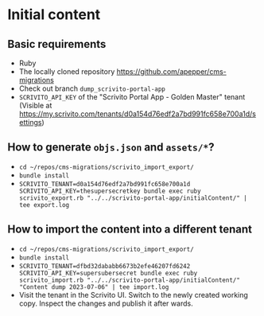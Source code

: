 # Initial content

## Basic requirements

- Ruby
- The locally cloned repository https://github.com/apepper/cms-migrations
- Check out branch `dump_scrivito-portal-app`
- `SCRIVITO_API_KEY` of the "Scrivito Portal App - Golden Master" tenant (Visible at https://my.scrivito.com/tenants/d0a154d76edf2a7bd991fc658e700a1d/settings)

## How to generate `objs.json` and `assets/*`?

- `cd ~/repos/cms-migrations/scrivito_import_export/`
- `bundle install`
- `SCRIVITO_TENANT=d0a154d76edf2a7bd991fc658e700a1d SCRIVITO_API_KEY=thesupersecretkey bundle exec ruby scrivito_export.rb "../../scrivito-portal-app/initialContent/" | tee export.log`

## How to import the content into a different tenant

- `cd ~/repos/cms-migrations/scrivito_import_export/`
- `bundle install`
- `SCRIVITO_TENANT=dfbd32dababb6673b2efe46207fd6242 SCRIVITO_API_KEY=supersubersecret bundle exec ruby scrivito_import.rb "../../scrivito-portal-app/initialContent/" "Content dump 2023-07-06" | tee import.log`
- Visit the tenant in the Scrivito UI. Switch to the newly created working copy. Inspect the changes and publish it after wards.
